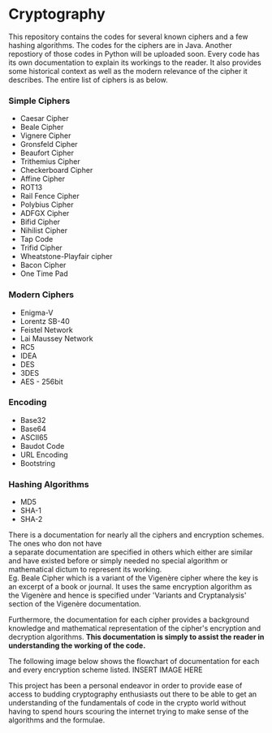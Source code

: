 # Cryptography

This repository contains the codes for several known ciphers and a few hashing algorithms. The codes for the ciphers are in Java. Another repostiory of those codes in Python will be uploaded soon. Every code has its own documentation to explain its workings to the reader. It also provides some historical context as well as the modern relevance of the cipher it describes.  The entire list of ciphers is as below.  

### Simple Ciphers  
   * Caesar Cipher   
   * Beale Cipher  
   * Vignere Cipher  
   * Gronsfeld Cipher  
   * Beaufort Cipher  
   * Trithemius Cipher  
   * Checkerboard Cipher  
   * Affine Cipher  
   * ROT13  
   * Rail Fence Cipher  
   * Polybius Cipher
   * ADFGX Cipher
   * Bifid Cipher
   * Nihilist Cipher
   * Tap Code  
   * Trifid Cipher  
   * Wheatstone-Playfair cipher
   * Bacon Cipher  
   * One Time Pad

### Modern Ciphers
   * Enigma-V  
   * Lorentz SB-40
   * Feistel Network
   * Lai Maussey Network
   * RC5
   * IDEA
   * DES
   * 3DES  
   * AES - 256bit    

### Encoding
   * Base32
   * Base64
   * ASCII65
   * Baudot Code
   * URL Encoding
   * Bootstring       

### Hashing Algorithms
   * MD5
   * SHA-1
   * SHA-2

There is a documentation for nearly all the ciphers and encryption schemes. The ones who don not have  
a separate documentation are specified in others which either are similar and have existed before or
simply needed no special algorithm or mathematical dictum to represent its working.  
Eg. Beale Cipher which is a variant of the Vigenère cipher where the key is an excerpt of a book or
journal. It uses the same encryption algorithm as the Vigenère and hence is specified under 'Variants and
Cryptanalysis' section of the Vigenère documentation.  

 Furthermore, the documentation for each cipher provides a background knowledge and mathematical
 representation of the cipher's encryption and decryption algorithms. **This documentation is simply
 to  assist the reader in understanding the working of the code.**  

The following image below shows the flowchart of documentation for each and every encryption scheme listed.
INSERT IMAGE HERE

This project has been a personal endeavor in order to provide ease of access to budding cryptography
enthusiasts out there to be able to get an understanding of the fundamentals of code in the crypto
world without having to spend hours scouring the internet trying to make sense of the algorithms and
the formulae.
